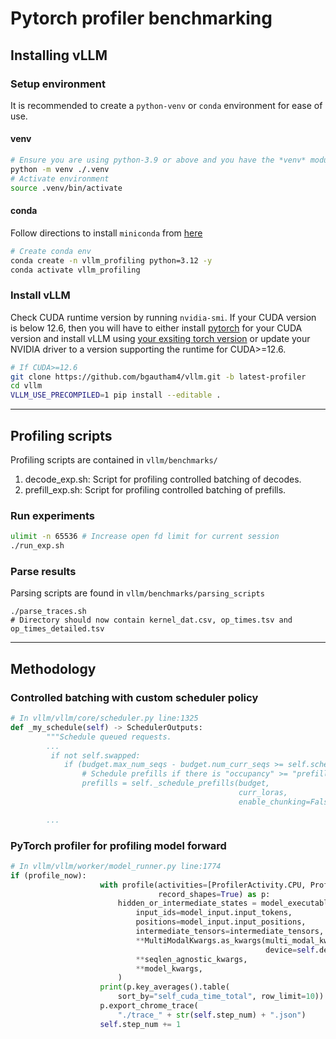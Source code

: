 # Pytorch profiler benchmarking

## Installing vLLM
### Setup environment
It is recommended to create a `python-venv` or `conda` environment for ease of use.
#### venv
```bash
# Ensure you are using python-3.9 or above and you have the *venv* module
python -m venv ./.venv
# Activate environment
source .venv/bin/activate
```
#### conda
Follow directions to install `miniconda` from [here](https://www.anaconda.com/docs/getting-started/miniconda/install#linux)
```bash
# Create conda env
conda create -n vllm_profiling python=3.12 -y
conda activate vllm_profiling
```
### Install vLLM
Check CUDA runtime version by running `nvidia-smi`. If your CUDA version is below 12.6, then you will have to either install [pytorch](https://pytorch.org/get-started/locally/) for your CUDA version and install vLLM using [your exsiting torch version](https://docs.vllm.ai/en/latest/getting_started/installation/gpu.html?device=cuda) or update your NVIDIA driver to a version supporting the runtime for CUDA>=12.6. 
```bash
# If CUDA>=12.6
git clone https://github.com/bgautham4/vllm.git -b latest-profiler
cd vllm
VLLM_USE_PRECOMPILED=1 pip install --editable .
```
---
## Profiling scripts
Profiling scripts are contained in `vllm/benchmarks/`

1. decode_exp.sh: Script for profiling controlled batching of decodes.
2. prefill_exp.sh: Script for profiling controlled batching of prefills.
### Run experiments
```bash
ulimit -n 65536 # Increase open fd limit for current session
./run_exp.sh
```
### Parse results
Parsing scripts are found in `vllm/benchmarks/parsing_scripts`
```
./parse_traces.sh
# Directory should now contain kernel_dat.csv, op_times.tsv and op_times_detailed.tsv
```
---
## Methodology
### Controlled batching with custom scheduler policy
```python
# In vllm/vllm/core/scheduler.py line:1325
def _my_schedule(self) -> SchedulerOutputs:
        """Schedule queued requests.
        ...
         if not self.swapped:
            if (budget.max_num_seqs - budget.num_curr_seqs >= self.scheduler_config.prefill_batch_size):
                # Schedule prefills if there is "occupancy" >= "prefill_batch_size"
                prefills = self._schedule_prefills(budget,
                                                   curr_loras,
                                                   enable_chunking=False)

		...
```
### PyTorch profiler for profiling model forward
```python
# In vllm/vllm/worker/model_runner.py line:1774
if (profile_now):
                    with profile(activities=[ProfilerActivity.CPU, ProfilerActivity.CUDA],
                                 record_shapes=True) as p:
                        hidden_or_intermediate_states = model_executable(
                            input_ids=model_input.input_tokens,
                            positions=model_input.input_positions,
                            intermediate_tensors=intermediate_tensors,
                            **MultiModalKwargs.as_kwargs(multi_modal_kwargs,
                                                         device=self.device),
                            **seqlen_agnostic_kwargs,
                            **model_kwargs,
                        )
                    print(p.key_averages().table(
                        sort_by="self_cuda_time_total", row_limit=10))
                    p.export_chrome_trace(
                        "./trace_" + str(self.step_num) + ".json")
                    self.step_num += 1
```